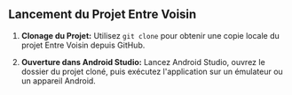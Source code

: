## Lancement du Projet Entre Voisin

1. **Clonage du Projet:** Utilisez `git clone` pour obtenir une copie locale du projet Entre Voisin depuis GitHub.
   
2. **Ouverture dans Android Studio:** Lancez Android Studio, ouvrez le dossier du projet cloné, puis exécutez l'application sur un émulateur ou un appareil Android.
